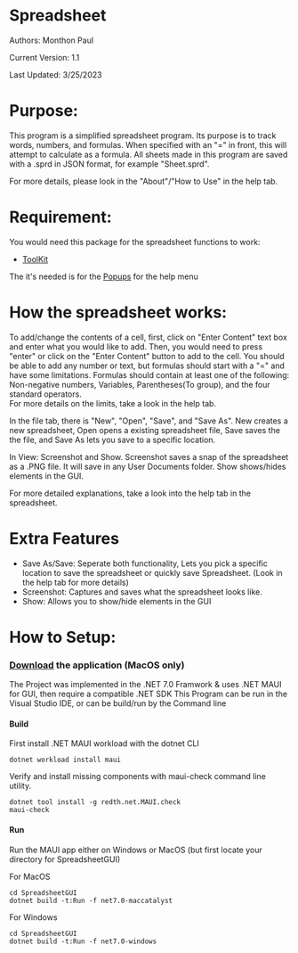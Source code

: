 # Spreadsheet
Authors: Monthon Paul

Current Version: 1.1

Last Updated: 3/25/2023

# Purpose: 

This program is a simplified spreadsheet program. Its
purpose is to track words, numbers, and formulas. When
specified with an "=" in front, this will attempt to calculate
as a formula. All sheets made in this program are
saved with a .sprd in JSON format, for example "Sheet.sprd".

For more details, please look in the "About"/"How to Use" in the help tab.

# Requirement:
You would need this package for the spreadsheet functions to work: 
 
 * [ToolKit](https://learn.microsoft.com/en-us/dotnet/communitytoolkit/maui/)
 
The it's needed is for the [Popups](https://learn.microsoft.com/en-us/dotnet/communitytoolkit/maui/views/popup) for the help menu
 
# How the spreadsheet works:
To add/change the contents of a cell, first, click on "Enter Content" text box and enter what you would like to add.  Then, you would need to press "enter" or 
click on the "Enter Content" button to add to the cell.  You should be able to add any number or text, but formulas should start with a "=" and have some limitations.  Formulas should contain at least one of the following: Non-negative numbers, Variables, Parentheses(To group), and the four standard operators.  
For more details on the limits, take a look in the help tab.

In the file tab, there is "New", "Open", "Save", and "Save As".  New creates a new spreadsheet, Open opens a existing spreadsheet file, Save saves the the file,
and Save As lets you save to a specific location.

In View: Screenshot and Show.  Screenshot saves a snap of the spreadsheet as a .PNG file. It will save in any User Documents folder. Show shows/hides elements in the GUI.

For more detailed explanations, take a look into the help tab in the spreadsheet.

# Extra Features
* Save As/Save: Seperate both functionality, Lets you pick a specific location to save the spreadsheet or quickly save Spreadsheet.  (Look in the help tab for more details)
* Screenshot: Captures and saves what the spreadsheet looks like.
* Show: Allows you to show/hide elements in the GUI

# How to Setup:

### [Download](https://drive.google.com/file/d/1OCZpU48XXt1VJv7cPYzksrdUiWPyRuZ4/view?usp=share_link) the application (MacOS only)

The Project was implemented in the .NET 7.0 Framwork & uses .NET MAUI for GUI, then require a compatible .NET SDK
This Program can be run in the Visual Studio IDE, or can be build/run by the Command line

#### Build 

First install .NET MAUI workload with the dotnet CLI 

```
dotnet workload install maui
```
Verify and install missing components with maui-check command line utility.
```
dotnet tool install -g redth.net.MAUI.check
maui-check
```

#### Run
Run the MAUI app either on Windows or MacOS (but first locate your directory for SpreadsheetGUI)

For MacOS
```
cd SpreadsheetGUI
dotnet build -t:Run -f net7.0-maccatalyst
```

For Windows
```
cd SpreadsheetGUI
dotnet build -t:Run -f net7.0-windows
```

